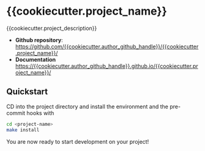 # {{cookiecutter.project_name}}

{{cookiecutter.project_description}}

- **Github repository**: <https://github.com/{{cookiecutter.author_github_handle}}/{{cookiecutter.project_name}}/>
- **Documentation** <https://{{cookiecutter.author_github_handle}}.github.io/{{cookiecutter.project_name}}/>

## Quickstart

CD into the project directory and install the environment and the pre-commit hooks with

```bash
cd <project-name>
make install
```

You are now ready to start development on your project!